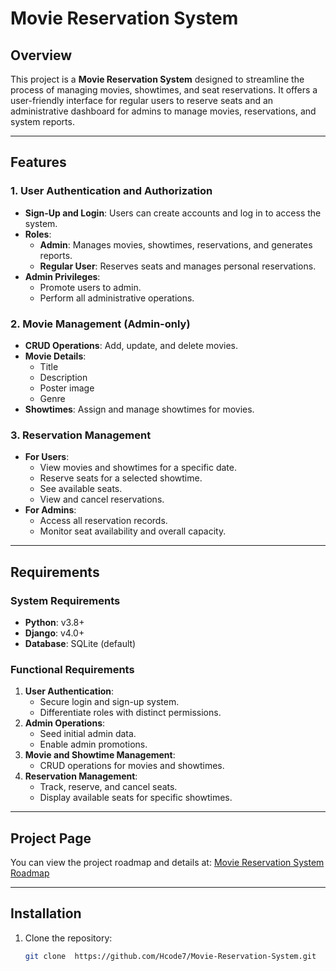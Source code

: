 # Movie Reservation System

## Overview
This project is a **Movie Reservation System** designed to streamline the process of managing movies, showtimes, and seat reservations. It offers a user-friendly interface for regular users to reserve seats and an administrative dashboard for admins to manage movies, reservations, and system reports.

---

## Features

### 1. **User Authentication and Authorization**
- **Sign-Up and Login**: Users can create accounts and log in to access the system.
- **Roles**: 
  - **Admin**: Manages movies, showtimes, reservations, and generates reports.
  - **Regular User**: Reserves seats and manages personal reservations.
- **Admin Privileges**:
  - Promote users to admin.
  - Perform all administrative operations.

### 2. **Movie Management** (Admin-only)
- **CRUD Operations**: Add, update, and delete movies.
- **Movie Details**:
  - Title
  - Description
  - Poster image
  - Genre
- **Showtimes**: Assign and manage showtimes for movies.

### 3. **Reservation Management**
- **For Users**:
  - View movies and showtimes for a specific date.
  - Reserve seats for a selected showtime.
  - See available seats.
  - View and cancel reservations.
- **For Admins**:
  - Access all reservation records.
  - Monitor seat availability and overall capacity.


---

## Requirements

### **System Requirements**
- **Python**: v3.8+
- **Django**: v4.0+
- **Database**: SQLite (default)

### **Functional Requirements**
1. **User Authentication**:
   - Secure login and sign-up system.
   - Differentiate roles with distinct permissions.
2. **Admin Operations**:
   - Seed initial admin data.
   - Enable admin promotions.
3. **Movie and Showtime Management**:
   - CRUD operations for movies and showtimes.
4. **Reservation Management**:
   - Track, reserve, and cancel seats.
   - Display available seats for specific showtimes.

---

## Project Page

You can view the project roadmap and details at: [Movie Reservation System Roadmap]([https://roadmap.sh/projects/ecommerce-api](https://roadmap.sh/projects/movie-reservation-system))

---

## Installation

1. Clone the repository:
   ```bash
   git clone  https://github.com/Hcode7/Movie-Reservation-System.git
   
